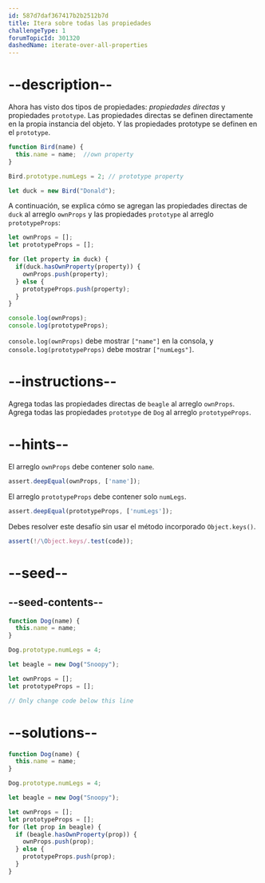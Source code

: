 ```yaml
---
id: 587d7daf367417b2b2512b7d
title: Itera sobre todas las propiedades
challengeType: 1
forumTopicId: 301320
dashedName: iterate-over-all-properties
---
```


# --description--

Ahora has visto dos tipos de propiedades: <dfn>propiedades directas</dfn> y propiedades `prototype`. Las propiedades directas se definen directamente en la propia instancia del objeto. Y las propiedades prototype se definen en el `prototype`.

```js
function Bird(name) {
  this.name = name;  //own property
}

Bird.prototype.numLegs = 2; // prototype property

let duck = new Bird("Donald");
```

A continuación, se explica cómo se agregan las propiedades directas de `duck` al arreglo `ownProps` y las propiedades `prototype` al arreglo `prototypeProps`:

```js
let ownProps = [];
let prototypeProps = [];

for (let property in duck) {
  if(duck.hasOwnProperty(property)) {
    ownProps.push(property);
  } else {
    prototypeProps.push(property);
  }
}

console.log(ownProps);
console.log(prototypeProps);
```

`console.log(ownProps)` debe mostrar `["name"]` en la consola, y `console.log(prototypeProps)` debe mostrar `["numLegs"]`.

# --instructions--

Agrega todas las propiedades directas de `beagle` al arreglo `ownProps`. Agrega todas las propiedades `prototype` de `Dog` al arreglo `prototypeProps`.

# --hints--

El arreglo `ownProps` debe contener solo `name`.

```js
assert.deepEqual(ownProps, ['name']);
```

El arreglo `prototypeProps` debe contener solo `numLegs`.

```js
assert.deepEqual(prototypeProps, ['numLegs']);
```

Debes resolver este desafío sin usar el método incorporado `Object.keys()`.

```js
assert(!/\Object.keys/.test(code));
```

# --seed--

## --seed-contents--

```js
function Dog(name) {
  this.name = name;
}

Dog.prototype.numLegs = 4;

let beagle = new Dog("Snoopy");

let ownProps = [];
let prototypeProps = [];

// Only change code below this line
```

# --solutions--

```js
function Dog(name) {
  this.name = name;
}

Dog.prototype.numLegs = 4;

let beagle = new Dog("Snoopy");

let ownProps = [];
let prototypeProps = [];
for (let prop in beagle) {
  if (beagle.hasOwnProperty(prop)) {
    ownProps.push(prop);
  } else {
    prototypeProps.push(prop);
  }
}
```
